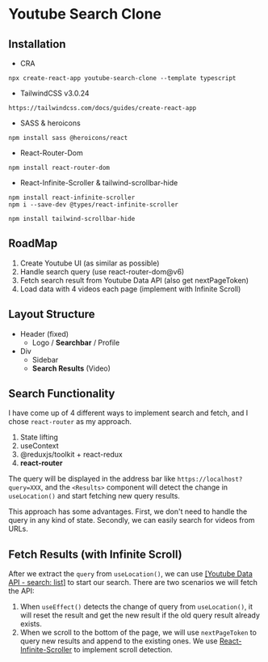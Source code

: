 # Youtube Search Clone

## Installation

- CRA

```
npx create-react-app youtube-search-clone --template typescript
```

- TailwindCSS v3.0.24

```
https://tailwindcss.com/docs/guides/create-react-app
```

- SASS & heroicons

```
npm install sass @heroicons/react
```

- React-Router-Dom

```
npm install react-router-dom
```

- React-Infinite-Scroller & tailwind-scrollbar-hide

```
npm install react-infinite-scroller
npm i --save-dev @types/react-infinite-scroller

npm install tailwind-scrollbar-hide
```

## RoadMap

1. Create Youtube UI (as similar as possible)
2. Handle search query (use react-router-dom@v6)
3. Fetch search result from Youtube Data API (also get nextPageToken)
4. Load data with 4 videos each page (implement with Infinite Scroll)

## Layout Structure

- Header (fixed)
  - Logo / **Searchbar** / Profile
- Div
  - Sidebar
  - **Search Results** (Video)

## Search Functionality

I have come up of 4 different ways to implement search and fetch, and I chose `react-router` as my approach. 

1. State lifting
2. useContext
3. @reduxjs/toolkit + react-redux
4. **react-router**

The query will be displayed in the address bar like `https://localhost?query=XXX`, and the `<Results>` component will detect the change in `useLocation()` and start fetching new query results.

This approach has some advantages. First, we don't need to handle the query in any kind of state. Secondly, we can easily search for videos from URLs.

## Fetch Results (with Infinite Scroll)

After we extract the `query` from `useLocation()`, we can use [[Youtube Data API - search: list]](https://developers.google.com/youtube/v3/docs/search/list) to start our search. There are two scenarios we will fetch the API:

1. When `useEffect()` detects the change of query from `useLocation()`, it will reset the result and get the new result if the old query result already exists.
2. When we scroll to the bottom of the page, we will use `nextPageToken` to query new results and append to the existing ones. We use [React-Infinite-Scroller](https://github.com/danbovey/react-infinite-scroller) to implement scroll detection.
